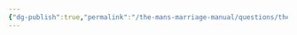 ```yaml
---
{"dg-publish":true,"permalink":"/the-mans-marriage-manual/questions/the-list-of-questions/","created":"2023-03-03T17:50:57.625-08:00","updated":"2023-03-03T17:56:17.417-08:00"}
---
```


